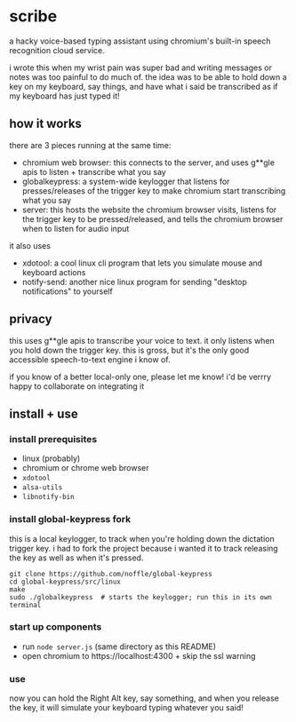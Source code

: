 # scribe

a hacky voice-based typing assistant using chromium's built-in speech recognition cloud service.

i wrote this when my wrist pain was super bad and writing messages or notes was too painful to do much of. the idea was to be able to hold down a key on my keyboard, say things, and have what i said be transcribed as if my keyboard has just typed it!

## how it works
there are 3 pieces running at the same time:
- chromium web browser: this connects to the server, and uses g**gle apis to listen + transcribe what you say
- globalkeypress: a system-wide keylogger that listens for presses/releases of the trigger key to make chromium start transcribing what you say
- server: this hosts the website the chromium browser visits, listens for the trigger key to be pressed/released, and tells the chromium browser when to listen for audio input

it also uses
- xdotool: a cool linux cli program that lets you simulate mouse and keyboard actions
- notify-send: another nice linux program for sending "desktop notifications" to yourself

## privacy
this uses g**gle apis to transcribe your voice to text. it only listens when you hold down the trigger key. this is gross, but it's the only good accessible speech-to-text engine i know of.

if you know of a better local-only one, please let me know! i'd be verrry happy to collaborate on integrating it

## install + use

### install prerequisites
- linux (probably)
- chromium or chrome web browser
- `xdotool`
- `alsa-utils`
- `libnotify-bin`

### install global-keypress fork
this is a local keylogger, to track when you're holding down the dictation
trigger key. i had to fork the project because i wanted it to track releasing
the key as well as when it's pressed.

```
git clone https://github.com/noffle/global-keypress
cd global-keypress/src/linux
make
sudo ./globalkeypress  # starts the keylogger; run this in its own terminal
```

### start up components
- run `node server.js` (same directory as this README)
- open chromium to https://localhost:4300 + skip the ssl warning

### use
now you can hold the Right Alt key, say something, and when you release the key, it will simulate your keyboard typing whatever you said!

